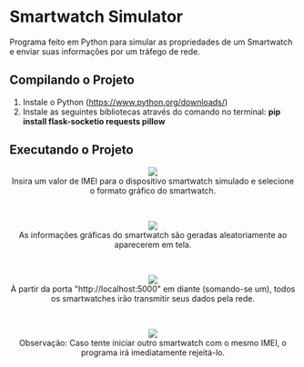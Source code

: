 # Smartwatch Simulator
Programa feito em Python para simular as propriedades de um Smartwatch e enviar suas informações por um tráfego de rede. </br>

## Compilando o Projeto
1. Instale o Python (https://www.python.org/downloads/) </br>
2. Instale as seguintes bibliotecas através do comando no terminal: **pip install flask-socketio requests pillow** </br>

## Executando o Projeto
<p align="center">
<img src="https://github.com/user-attachments/assets/c43dbbe5-96f6-4c9f-bed8-95a4bcc4a4e4"/> </br>
Insira um valor de IMEI para o dispositivo smartwatch simulado e selecione o formato gráfico do smartwatch.
</p> </br>
<p align="center">
<img src="https://github.com/user-attachments/assets/47763f92-338f-4add-910c-34434a0cf309"/> </br>
As informações gráficas do smartwatch são geradas aleatoriamente ao aparecerem em tela.
</p> </br>
<p align="center">
<img src="https://github.com/user-attachments/assets/fd96a6d0-a869-474c-a25b-ac6c23adf89e"/> </br>
À partir da porta "http://localhost:5000" em diante (somando-se um), todos os smartwatches irão transmitir seus dados pela rede.
</p> </br>
<p align="center">
<img src="https://github.com/user-attachments/assets/d0855910-6643-4618-9929-2e2b7796c330"/> </br>
Observação: Caso tente iniciar outro smartwatch com o mesmo IMEI, o programa irá imediatamente rejeitá-lo.
</p>
